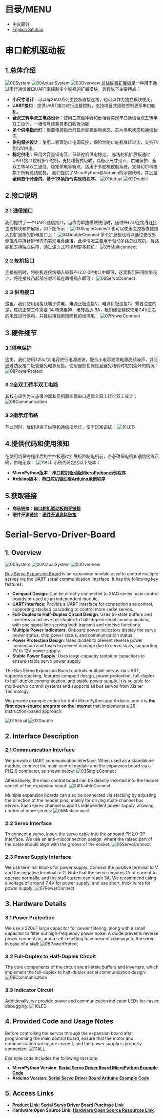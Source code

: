 # 目录/MENU
- [中文部分](#串口舵机驱动板)
- [English Section](#Serial-Servo-Driver-Board)

# 串口舵机驱动板
## 1.总体介绍
![00System](image/00System.jpg)
![00ActualSystem](image/00ActualSystem.jpg)
![00Overview](image/00Overview.png)
[总线舵机扩展板](https://github.com/leezisheng/Domino-Series-Expansion-Board/tree/main/Serial-Servo-Driver-Board)是一种用于通过串行通信接口UART来控制多个舵机的扩展模块，具有以下主要特点：
- **小尺寸设计**：可以与XIAO系列主控板直接连接，也可以作为独立模块使用。
- **UART接口**：提供UART接口进行连接控制，支持堆叠式级联控制更多串口舵机。
- **全双工转半双工电路设计**：使用三态缓冲器和反相器实现串口通信全双工转半双工设计，一根信号线兼具串口收发功能
- **多个供电指示灯**：板载电源指示灯显示舵机供电状态、芯片供电状态和通信状态。
- **供电保护设计**：使用二极管防止电源反接，保险丝防止舵机堵转过流，支持7V到12V供电。
- **稳定供电**：采用大容量钽电容，保证舵机供电稳定。
总线舵机扩展板通过UART接口控制多个舵机，支持堆叠式级联，具备小尺寸设计、供电保护、全双工转半双工通信、稳定供电等特点，适用于多舵机控制系统，支持幻尔科技旗下所有总线舵机。
我们提供了MicroPython和Arduino的示例代码，并且是**全网首个开源的、基于28条指令实现的程序**。
![01Actual](image/01Actual.jpg)
![02Double](image/02Double.jpg)

## 2.接口说明
### 2.1 通信接口
我们提供了一个UART通信接口，当作为单独模块使用时，通过PH2.0连接线连接主控模块和扩展板，如下图所示：
![03SingleConnect](image/03SingleConnect.png)
也可以使用主控板直接插入到扩展板的排母接口上：
![04DoubleConnect](image/04DoubleConnect.png)
多个扩展板也可以通过更改外侧插孔中排针排母方向实现堆叠连接，此种情况主要用于驱动多路总线舵机，每路舵机支持独立供电，通过该方式可控制更多舵机：
![05Multiconnect](image/05Multiconnect.png)

### 2.2 舵机接口
连接舵机时，将舵机连接线插入板载PH2.0-3P接口中即可，这里我们采用防呆设计，将连接线凸起部分对准母座凹槽插入即可：
![06ServoConnect](image/06ServoConnect.png)

### 2.3 供电接口
这里，我们使用用接线端子供电，电源正极连接V，电源负极连接G，需要注意的是，舵机正常工作需要 1A 电流维持，堵转高达 3A，我们建议建议使用7.4V左右的电压进行供电，并且供电线用短而粗的线供电：
![07PowerConnect](image/07PowerConnect.png)

## 3.硬件细节
### 3.1供电保护
这里，我们使用220uf大电容进行电源滤波，配合小电容滤除电源高频噪声，并且通过防反接二极管避免电源反接，使用自恢复保险丝避免堵转时舵机烧坏的情况：
![08PowerProtect](image/08PowerProtect.png)

### 3.2全双工转半双工电路
其核心部件为三态缓冲器和反相器实现串口通信全双工转半双工设计：
![09Communication](image/09Communication.png)

### 3.3指示灯电路
与此同时，我们提供了供电和通信指示灯，便于玩家调试：
![10LED](image/10LED.png)

## 4.提供代码和使用须知
在使用烧录完程序后的主控板通过扩展板控制电机前，务必确保电机和通信接线正确，供电无误：
![11ALL](image/11ALL.png)
示例代码包括以下版本：
- **MicroPython版本**：[**串口舵机驱动板MicroPython示例程序**](https://github.com/leezisheng/Domino-Series-Expansion-Board/tree/main/Serial-Servo-Driver-Board/code/MicroPython)
- **Arduino版本**：[**串口舵机驱动板Arduino示例程序**](https://github.com/leezisheng/Domino-Series-Expansion-Board/tree/main/Serial-Servo-Driver-Board/code/Arduino)

## 5.获取链接

- **商品链接**：[**串口舵机驱动板购买链接**](https://item.taobao.com/item.htm?ft=t&id=884719978741&spm=a21dvs.23580594.0.0.4fee2c1bkqiSEB)
- **硬件开源链接**：[**硬件开源资料链接**](https://github.com/leezisheng/Domino-Series-Expansion-Board/tree/main/Serial-Servo-Driver-Board/hardware)

# Serial-Servo-Driver-Board

## 1. Overview
![00System](image/00System.jpg)
![00ActualSystem](image/00ActualSystem.jpg)
![00Overview](image/00Overview.png)

[Bus Servo Expansion Board](https://github.com/leezisheng/Domino-Series-Expansion-Board/tree/main/Serial-Servo-Driver-Board) is an expansion module used to control multiple servos via the UART serial communication interface. It has the following key features:
- **Compact Design**: Can be directly connected to XIAO series main control boards or used as an independent module.
- **UART Interface**: Provide a UART interface for connection and control, supporting stacked cascading to control more serial servos.
- **Full-Duplex to Half-Duplex Circuit Design**: Uses tri-state buffers and inverters to achieve full-duplex to half-duplex serial communication, with one signal line serving both transmit and receive functions.
- **Multiple Power Indicators**: Onboard power indicators display the servo power status, chip power status, and communication status.
- **Power Protection Design**: Uses diodes to prevent reverse power connection and fuses to prevent damage due to servo stalls, supporting 7V to 12V power supply.
- **Stable Power Supply**: Uses large-capacity tantalum capacitors to ensure stable servo power supply.

The Bus Servo Expansion Board controls multiple servos via UART, supports stacking, features compact design, power protection, full-duplex to half-duplex communication, and stable power supply. It is suitable for multi-servo control systems and supports all bus servos from Xianer Technology. 

We provide example codes for both MicroPython and Arduino, and it is **the first open-source program on the internet** that implements a 28-instruction-based approach.

![01Actual](image/01Actual.jpg)
![02Double](image/02Double.jpg)

## 2. Interface Description

### 2.1 Communication Interface
We provide a UART communication interface. When used as a standalone module, connect the main control module and the expansion board via a PH2.0 connector, as shown below:
![03SingleConnect](image/03SingleConnect.png)

Alternatively, the main control board can be directly inserted into the header socket of the expansion board:
![04DoubleConnect](image/04DoubleConnect.png)

Multiple expansion boards can also be connected via stacking by adjusting the direction of the header pins, mainly for driving multi-channel bus servos. Each servo channel supports independent power supply, allowing control of more servos:
![05Multiconnect](image/05Multiconnect.png)

### 2.2 Servo Interface
To connect a servo, insert the servo cable into the onboard PH2.0-3P interface. We use an anti-misconnection design, where the raised part of the cable should align with the groove of the socket:
![06ServoConnect](image/06ServoConnect.png)

### 2.3 Power Supply Interface
We use terminal blocks for power supply. Connect the positive terminal to V and the negative terminal to G. Note that the servo requires 1A of current to operate normally, and the stall current can reach 3A. We recommend using a voltage of around 7.4V for power supply, and use short, thick wires for power supply:
![07PowerConnect](image/07PowerConnect.png)

## 3. Hardware Details

### 3.1 Power Protection
We use a 220uF large capacitor for power filtering, along with a small capacitor to filter out high-frequency power noise. A diode prevents reverse power connection, and a self-resetting fuse prevents damage to the servo in case of a stall:
![08PowerProtect](image/08PowerProtect.png)

### 3.2 Full-Duplex to Half-Duplex Circuit
The core components of the circuit are tri-state buffers and inverters, which implement the full-duplex to half-duplex serial communication design:
![09Communication](image/09Communication.png)

### 3.3 Indicator Circuit
Additionally, we provide power and communication indicator LEDs for easier debugging:
![10LED](image/10LED.png)

## 4. Provided Code and Usage Notes
Before controlling the servos through the expansion board after programming the main control board, ensure that the motor and communication wiring are correct, and the power supply is properly connected:
![11ALL](image/11ALL.png)

Example code includes the following versions:
- **MicroPython Version**: [**Serial Servo Driver Board MicroPython Example Code**](https://github.com/leezisheng/Domino-Series-Expansion-Board/tree/main/Serial-Servo-Driver-Board/code/MicroPython)
- **Arduino Version**: [**Serial Servo Driver Board Arduino Example Code**](https://github.com/leezisheng/Domino-Series-Expansion-Board/tree/main/Serial-Servo-Driver-Board/code/Arduino)

## 5. Access Links

- **Product Link**: [**Serial Servo Driver Board Purchase Link**](https://item.taobao.com/item.htm?ft=t&id=884719978741&spm=a21dvs.23580594.0.0.4fee2c1bkqiSEB)
- **Hardware Open Source Link**: [**Hardware Open Source Resources Link**](https://github.com/leezisheng/Domino-Series-Expansion-Board/tree/main/Serial-Servo-Driver-Board/hardware)
